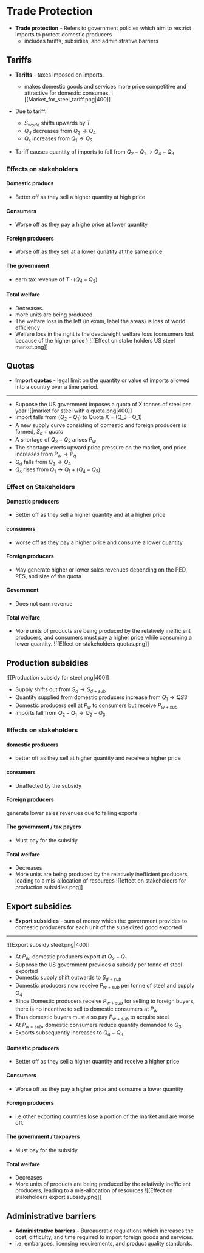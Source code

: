   # Trade Protection
- **Trade protection** - Refers to government policies which aim to restrict imports to protect domestic producers
	- includes tariffs, subsidies, and administrative barriers
## Tariffs
- **Tariffs** - taxes imposed on imports. 
	- makes domestic goods and services more price competitive and attractive for domestic consumes. 
![[Market_for_steel_tariff.png|400]]

- Due to tariff.
	- $S_{world}$ shifts upwards by $T$ 
	- $Q_d$ decreases from $Q_2 \to Q_4$
	- $Q_s$ increases from $Q_1 \to Q_3$
- Tariff causes quantity of imports to fall from $Q_2 - Q_1 \to Q_4 - Q_3$
### Effects on stakeholders
#### Domestic producs
- Better off as they sell a higher quantity at high price 
#### Consumers 
- Worse off as they pay a highe price at lower quantity 
#### Foreign producers 
- Worse off as they sell at a lower qunatity at the same price 
#### The government 
- earn tax revenue of $T \cdot (Q_4 - Q_3)$
#### Total welfare 
- Decreases. 
- more units are being produced 
- The welfare loss in the left (in exam, label the areas) is loss of world efficiency
- Welfare loss in the right is the deadweight welfare loss (consumers lost because of the higher price )
![[Effect on stake holders US steel market.png]]
## Quotas 
- **Import quotas** - legal limit on the quantity or value of imports allowed into a country over a time period. 
---
- Suppose the US government imposes a quota of X tonnes of steel per year
![[market for steel with a quota.png|400]]
- Import falls from ($Q_2 - Q_1$) to Quota X = (Q_3 - Q_1)
- A new supply curve consisting of domestic and foreign producers is formed, $S_d + quota$
- A shortage of $Q_2 - Q_3$ arises $P_w$
- The shortage exerts upward price pressure on the market, and price increases from $P_w \to P_q$ 
- $Q_d$ falls from $Q_2 \to Q_4$
- $Q_s$ rises from $Q_1 \to Q_1 + (Q_4 - Q_3)$
### Effect on Stakeholders

#### Domestic producers
- Better off as they sell a higher quantity and at a higher price 
#### consumers 
- worse off as they pay a higher price and consume a lower quantity 
#### Foreign producers 
- May generate higher or lower sales revenues depending on the PED, PES, and size of the quota
#### Government
- Does not earn revenue 
#### Total welfare 
- More units of products are being produced by the relatively inefficient producers, and consumers must pay a higher price while consuming a lower quantity. 
![[Effect on stakeholders quotas.png]]

## Production subsidies
![[Production subsidy for steel.png|400]]
- Supply shifts out from $S_d \to S_{d+sub}$
- Quantity supplied from domestic producers increase from $Q_1 \to QS3$
- Domestic producers sell at $P_w$ to consumers but receive $P_{w +sub}$
- Imports fall from $Q_2 - Q_1 \to Q_2 - Q_3$
### Effects on stakeholders

#### domestic producers 
- better off as they sell at higher quantity and receive a higher price
#### consumers
- Unaffected by the subsidy
#### Foreign producers 
generate lower sales revenues due to falling exports
#### The government / tax payers
- Must pay for the subsidy
#### Total welfare
- Decreases 
- More units are being produced by the relatively inefficient producers, leading to a mis-allocation of resources
![[effect on stakeholders for production subsidies.png]]
## Export subsidies 
- **Export subsidies** - sum of money which the government provides to domestic producers for each unit of the subsidized good exported
---
![[Export subsidy steel.png|400]]
- At $P_w$, domestic producers export at $Q_2-Q_1$
- Suppose the US government provides a subsidy per tonne of steel exported
- Domestic supply shift outwards to $S_{d +sub}$
- Domestic producers now receive $P_{w+sub}$ per tonne of steel and supply $Q_4$
- Since Domestic producers receive $P_{w + sub}$ for selling to foreign buyers, there is no incentive to sell to domestic consumers at $P_w$ 
- Thus domestic buyers must also pay $P_{w+sub}$ to acquire steel
- At $P_{w+sub}$, domestic consumers reduce quantity demanded to $Q_3$
- Exports subsequently increases to $Q_4 - Q_3$
#### Domestic producers 
- Better off as they sell a higher quantity and receive a higher price
#### Consumers 
- Worse off as they pay a higher price and consume a lower quantity
#### Foreign producers 
- i.e other exporting countries lose a portion of the market and are worse off.
#### The government / taxpayers 
- Must pay for the subsidy 
#### Total welfare
- Decreases
- More units of products are being produced by the relatively inefficient producers, leading to a mis-allocation of resources
![[Effect on stakeholders export subsidy.png]]
## Administrative barriers
- **Administrative barriers** - Bureaucratic regulations which increases the cost, difficulty, and time required to import foreign goods and services. 
- i.e. embargoes, licensing requirements, and product quality standards.
